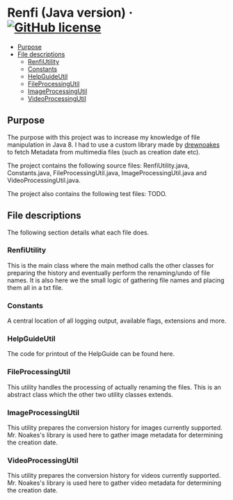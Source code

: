 # Renfi (Java version) &middot; [![GitHub license](https://img.shields.io/badge/license-ISC-blue.svg)](https://github.com/goldenmaza/renfi-java-utility/blob/master/LICENSE.md)

* [Purpose](##purpose)
* [File descriptions](#file-descriptions)
  + [RenfiUtility](#renfiutility)
  + [Constants](#constants)
  + [HelpGuideUtil](#helpguideutil)
  + [FileProcessingUtil](#fileprocessingutil)
  + [ImageProcessingUtil](#imageprocessingutil)
  + [VideoProcessingUtil](#videoprocessingutil)

## Purpose
The purpose with this project was to increase my knowledge of file manipulation in Java 8. I had to use a custom library
made by [drewnoakes](https://github.com/drewnoakes) to fetch Metadata from multimedia files (such as creation date etc).

The project contains the following source files: RenfiUtility.java, Constants.java, FileProcessingUtil.java,
ImageProcessingUtil.java and VideoProcessingUtil.java.

The project also contains the following test files: TODO.

## File descriptions
The following section details what each file does.

### RenfiUtility
This is the main class where the main method calls the other classes for preparing the history and eventually perform
the renaming/undo of file names. It is also here we the small logic of gathering file names and placing them all in a
txt file.

### Constants
A central location of all logging output, available flags, extensions and more.

### HelpGuideUtil
The code for printout of the HelpGuide can be found here.

### FileProcessingUtil
This utility handles the processing of actually renaming the files. This is an abstract class which the other two
utility classes extends.

### ImageProcessingUtil
This utility prepares the conversion history for images currently supported. Mr. Noakes's library is used here to gather
image metadata for determining the creation date.

### VideoProcessingUtil
This utility prepares the conversion history for videos currently supported. Mr. Noakes's library is used here to gather
video metadata for determining the creation date.
